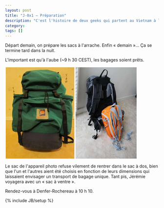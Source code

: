 ```yaml
---
layout: post
title: "J-0x1 — Préparation"
description: "C'est l'histoire de deux geeks qui partent au Vietnam à l'arrache."
category:
tags: []
---
```

Départ demain, on prépare les sacs à l'arrache. Enfin « demain »… Ça se termine tard dans la nuit.

L'important est qu'à l'aube (~9 h 30 CEST), les bagages soient prêts.

<a href="/images/20130407-sac-albin.jpg"><img src="/images/20130407-sac-albin_thumb.jpg" style="height:300px;float:left;margin:2px" title="Sac d'Albin" /></a>
<a href="/images/20130407-sac-jeremie.jpg"><img src="/images/20130407-sac-jeremie_thumb.jpg" style="height:300px;float:left;margin:2px" title="Sacs de Jérémie" /></a>
<br style="clear:both"/>

Le sac de l'appareil photo refuse vilement de rentrer dans le sac à dos, bien que l'un et l'autres aient été choisis en fonction de leurs dimensions qui laissaient envisager un transport de bagage unique. Tant pis, Jérémie voyagera avec un « sac à ventre ».

Rendez-vous à Denfer-Rochereau à 10 h 10.

{% include JB/setup %}
